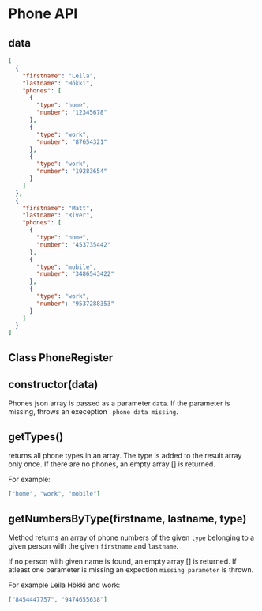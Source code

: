 # Phone API

## data

```json
[
  {
    "firstname": "Leila",
    "lastname": "Hökki",
    "phones": [
      {
        "type": "home",
        "number": "12345678"
      },
      {
        "type": "work",
        "number": "87654321"
      },
      {
        "type": "work",
        "number": "19283654"
      }
    ]
  },
  {
    "firstname": "Matt",
    "lastname": "River",
    "phones": [
      {
        "type": "home",
        "number": "453735442"
      },
      {
        "type": "mobile",
        "number": "3486543422"
      },
      {
        "type": "work",
        "number": "9537288353"
      }
    ]
  }
]
```

## Class PhoneRegister

## **constructor(data)**

Phones json array is passed as a parameter `data`. If the parameter is missing, throws an exeception ` phone data missing`.

## **getTypes()**

returns all phone types in an array. The type is added to the result array only once. If there are no phones, an empty array [] is returned.

For example:

```json
["home", "work", "mobile"]
```

## **getNumbersByType(firstname, lastname, type)**

Method returns an array of phone numbers of the given `type` belonging to a given person with the given `firstname` and `lastname`.

If no person with given name is found, an empty array [] is returned.
If atleast one parameter is missing an expection `missing parameter` is thrown.

For example Leila Hökki and work:

```json
["8454447757", "9474655638"]
```
